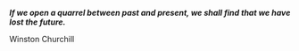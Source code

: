 _**If we open a quarrel between past and present, we shall find that we have lost the future.**_

Winston Churchill
